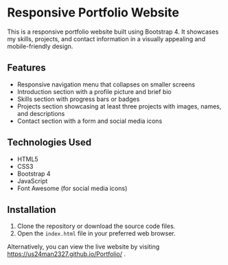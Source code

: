 # Responsive Portfolio Website

This is a responsive portfolio website built using Bootstrap 4. It showcases my skills, projects, and contact information in a visually appealing and mobile-friendly design.

## Features

- Responsive navigation menu that collapses on smaller screens
- Introduction section with a profile picture and brief bio
- Skills section with progress bars or badges
- Projects section showcasing at least three projects with images, names, and descriptions
- Contact section with a form and social media icons

## Technologies Used

- HTML5
- CSS3
- Bootstrap 4
- JavaScript
- Font Awesome (for social media icons)

## Installation

1. Clone the repository or download the source code files.
2. Open the `index.html` file in your preferred web browser.

Alternatively, you can view the live website by visiting https://us24man2327.github.io/Portfolio/ .
